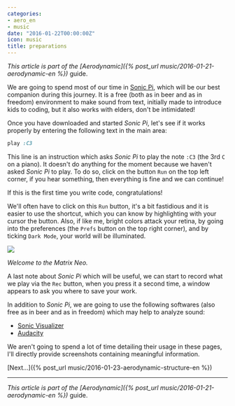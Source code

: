 ```yaml
---
categories:
- aero_en
- music
date: "2016-01-22T00:00:00Z"
icon: music
title: preparations
---
```


*This article is part of the [Aerodynamic]({% post_url music/2016-01-21-aerodynamic-en %})* guide.

We are going to spend most of our time in
[Sonic Pi](http://sonic-pi.net), which will be our best companion
during this journey. It is a free (both as in beer and as in freedom)
environment to make sound from text, initially made to introduce kids
to coding, but it also works with elders, don't be intimidated!

Once you have downloaded and started *Sonic Pi*, let's see if it works
properly by entering the following text in the main area:

```ruby
play :C3
```

This line is an instruction which asks *Sonic Pi* to play the note
`:C3` (the 3rd `C` on a piano). It doesn't do anything for the moment
because we haven't asked *Sonic Pi* to play. To do so, click on the
button `Run` on the top left corner, if you hear something, then
everything is fine and we can continue!

If this is the first time you write code, congratulations!

We'll often have to click on this `Run` button, it's a bit fastidious
and it is easier to use the shortcut, which you can know by
highlighting with your cursor the button. Also, if like me, bright
colors attack your retina, by going into the preferences (the `Prefs`
button on the top right corner), and by ticking `Dark Mode`, your
world will be illuminated.

<img src="/public/img/aerodynamic/preparatifs-sonic-pi.jpg" data-action="zoom" />

*Welcome to the Matrix Neo.*

A last note about *Sonic Pi* which will be useful, we can start to
record what we play via the `Rec` button, when you press it a second
time, a window appears to ask you where to save your work.

In addition to *Sonic Pi*, we are going to use the following softwares
(also free as in beer and as in freedom) which may help to analyze
sound:

* [Sonic Visualizer](http://www.sonicvisualiser.org/)
* [Audacity](http://audacityteam.org/)

We aren't going to spend a lot of time detailing their usage in these
pages, I'll directly provide screenshots containing meaningful
information.

[Next...]({% post_url music/2016-01-23-aerodynamic-structure-en %})

<hr />

*This article is part of the [Aerodynamic]({% post_url music/2016-01-21-aerodynamic-en %})* guide.
